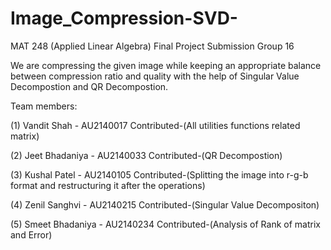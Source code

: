 # Image_Compression-SVD-

MAT 248 (Applied Linear Algebra) Final Project Submission Group 16

We are compressing the given image while keeping an appropriate balance 
between compression ratio and quality with the help of Singular Value Decompostion and QR Decompostion.



Team members:

(1) Vandit Shah - AU2140017
    Contributed-(All utilities functions related matrix)

(2) Jeet Bhadaniya - AU2140033
    Contributed-(QR Decompostion)
     
(3) Kushal Patel - AU2140105
    Contributed-(Splitting the image into r-g-b format and restructuring it after the operations)
    
(4) Zenil Sanghvi - AU2140215
    Contributed-(Singular Value Decompositon)

(5) Smeet Bhadaniya - AU2140234
    Contributed-(Analysis of Rank of matrix and Error)
